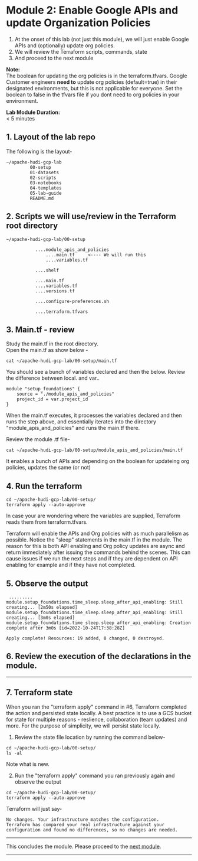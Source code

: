 # Module 2: Enable Google APIs and update Organization Policies

1. At the onset of this lab (not just this module), we will just enable Google APIs and (optionally) update org policies. <br>
2. We will review the Terraform scripts, commands, state
3. And proceed to the next module

**Note:** <br>
The boolean for updating the org policies is in the terraform.tfvars. Google Customer engineers **need to** update org policies (default=true) in their designated environments, but this is not applicable for everyone. Set the boolean to false in the tfvars file if you dont need to org policies in your environment.<br>

**Lab Module Duration:** <br>
< 5 minutes 

## 1. Layout of the lab repo
The following is the layout-<br>
```
~/apache-hudi-gcp-lab
         00-setup
         01-datasets
         02-scripts
         03-notebooks
         04-templates
         05-lab-guide
         README.md
```
         
## 2. Scripts we will use/review in the Terraform root directory  

```
~/apache-hudi-gcp-lab/00-setup

           ....module_apis_and_policies
               ....main.tf     <---- We will run this
               ....variables.tf
               
           ....shelf
           
           ....main.tf
           ....variables.tf
           ....versions.tf

           ....configure-preferences.sh
           
           ....terraform.tfvars 

```

## 3. Main.tf - review
Study the main.tf in the root directory.<br>
Open the main.tf as show below -

```
cat ~/apache-hudi-gcp-lab/00-setup/main.tf
```

You should see a bunch of variables declared and then the below. Review the difference between local.<variable> and var.<variable>.
 
```
module "setup_foundations" {
    source = "./module_apis_and_policies"
    project_id = var.project_id
}
```

When the main.tf executes, it processes the variables declared and then runs the step above, and essentially iterates into the directory "module_apis_and_policies" and runs the main.tf there.

Review the module .tf file-
```
cat ~/apache-hudi-gcp-lab/00-setup/module_apis_and_policies/main.tf
```
It enables a bunch of APIs and depending on the boolean for updateing org policies, updates the same (or not)


## 4. Run the terraform
```
cd ~/apache-hudi-gcp-lab/00-setup/
terraform apply --auto-approve
```
In case your are wondering where the variables are supplied, Terraform reads them from terraform.tfvars.
<br>

Terraform will enable the APIs and Org policies with as much parallelism as possible. Notice the "sleep" statements in the main.tf in the module. The reason for this is both API enabling and Org policy updates are async and return immediately after issuing the commands behind the scenes. This can cause issues if we run the next steps and if they are dependent on API enabling for example and if they have not completed.
  
## 5. Observe the output<br>
```
 .........
module.setup_foundations.time_sleep.sleep_after_api_enabling: Still creating... [2m50s elapsed]
module.setup_foundations.time_sleep.sleep_after_api_enabling: Still creating... [3m0s elapsed]
module.setup_foundations.time_sleep.sleep_after_api_enabling: Creation complete after 3m0s [id=2022-10-24T17:38:28Z]

Apply complete! Resources: 19 added, 0 changed, 0 destroyed.
```
 
## 6. Review the execution of the declarations in the module.

<hr>
 
## 7. Terraform state
 
When you ran the "terraform apply" command in #6, Terraform completed the action and persisted state locally. A best practice is to use a GCS bucket for state for multiple reasons - reslience, collaboration (team updates) and more. For the purpose of simplicity, we will persist state locally.
 
1. Review the state file location by running the command below-
```
cd ~/apache-hudi-gcp-lab/00-setup/
ls -al
```
Note what is new.<br>
 
2. Run the "terraform apply" command you ran previously again and observe the output
 
```
cd ~/apache-hudi-gcp-lab/00-setup/
terraform apply --auto-approve
```
 
Terraform will just say-
```
No changes. Your infrastructure matches the configuration.
Terraform has compared your real infrastructure against your configuration and found no differences, so no changes are needed.
```
 
<hr>
 
 This concludes the module. Please proceed to the [next module](Module-03.md).
 
 <hr>
 
